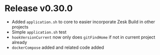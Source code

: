 # Release v0.30.0

- Added `application.sh` to core to easier incorporate Zesk Build in other projects
- Simple `application.sh` test
- `hookVersionCurrent` now only does `gitFindHome` if not in current project already
- `dockerCompose` added and related code added
